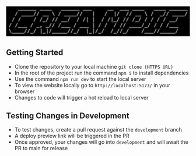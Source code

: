 ![Creampie logo!](src//assets/creampie-text.png)
## Getting Started
- Clone the repository to your local machine `git clone {HTTPS URL}`
- In the root of the project run the command `npm i` to install dependencies
- Use the command `npm run dev` to start the local server
- To view the website locally go to `http://localhost:5173/` in your browser
- Changes to code will trigger a hot reload to local server

## Testing Changes in Development
- To test changes, create a pull request against the `development` branch
- A deploy preview link will be triggered in the PR
- Once approved, your changes will go into `development` and will await the PR to main for release